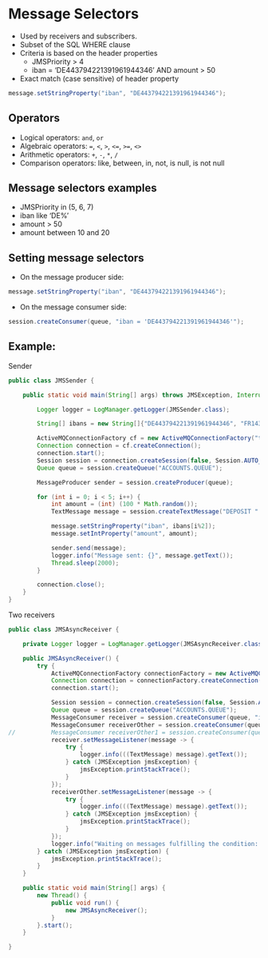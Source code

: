 # Message Selectors

* Used by receivers and subscribers.
* Subset of the SQL WHERE clause
* Criteria is based on the header properties
    * JMSPriority > 4
    * iban = ‘DE443794221391961944346’ AND amount > 50
* Exact match (case sensitive) of header property

```java
message.setStringProperty("iban", "DE443794221391961944346");
```

## Operators

* Logical operators: `and`, `or`
* Algebraic operators: `=`, `<`, `>`, `<=`, `>=`, `<>`
* Arithmetic operators: `+`, `-`, `*`, `/`
* Comparison operators: like, between, in, not, is null, is not null

## Message selectors examples

* JMSPriority in (5, 6, 7)
* iban like ‘DE%’
* amount > 50
* amount between 10 and 20

## Setting message selectors

* On the message producer side:
```java
message.setStringProperty("iban", "DE443794221391961944346");
```
* On the message consumer side:
```java
session.createConsumer(queue, "iban = 'DE443794221391961944346'");
```

## Example:

Sender
```java
public class JMSSender {

	public static void main(String[] args) throws JMSException, InterruptedException {

		Logger logger = LogManager.getLogger(JMSSender.class);

		String[] ibans = new String[]{"DE443794221391961944346", "FR143841010373619987209"};

		ActiveMQConnectionFactory cf = new ActiveMQConnectionFactory("tcp://localhost:61616");
		Connection connection = cf.createConnection();
		connection.start();
		Session session = connection.createSession(false, Session.AUTO_ACKNOWLEDGE);
		Queue queue = session.createQueue("ACCOUNTS.QUEUE");

		MessageProducer sender = session.createProducer(queue);

		for (int i = 0; i < 5; i++) {
			int amount = (int) (100 * Math.random());
			TextMessage message = session.createTextMessage("DEPOSIT " + amount + " EUR into account " + ibans[i%2]);

			message.setStringProperty("iban", ibans[i%2]);
			message.setIntProperty("amount", amount);

			sender.send(message);
			logger.info("Message sent: {}", message.getText());
			Thread.sleep(2000);
		}

		connection.close();
	}
}
```

Two receivers
```java
public class JMSAsyncReceiver {

	private Logger logger = LogManager.getLogger(JMSAsyncReceiver.class);

	public JMSAsyncReceiver() {
		try {
			ActiveMQConnectionFactory connectionFactory = new ActiveMQConnectionFactory("tcp://localhost:61616");
			Connection connection = connectionFactory.createConnection();
			connection.start();

			Session session = connection.createSession(false, Session.AUTO_ACKNOWLEDGE);
			Queue queue = session.createQueue("ACCOUNTS.QUEUE");
			MessageConsumer receiver = session.createConsumer(queue, "iban like 'DE%' and amount > 20");
			MessageConsumer receiverOther = session.createConsumer(queue, "iban not like 'DE%'");
//			MessageConsumer receiverOther1 = session.createConsumer(queue, "iban like 'DE%' and amount <= 20");
			receiver.setMessageListener(message -> {
				try {
					logger.info(((TextMessage) message).getText());
				} catch (JMSException jmsException) {
					jmsException.printStackTrace();
				}
			});
			receiverOther.setMessageListener(message -> {
				try {
					logger.info(((TextMessage) message).getText());
				} catch (JMSException jmsException) {
					jmsException.printStackTrace();
				}
			});
			logger.info("Waiting on messages fulfilling the condition: {}", receiver.getMessageSelector());
		} catch (JMSException jmsException) {
			jmsException.printStackTrace();
		}
	}

	public static void main(String[] args) {
		new Thread() {
			public void run() {
				new JMSAsyncReceiver();
			}
		}.start();
	}

}
```
